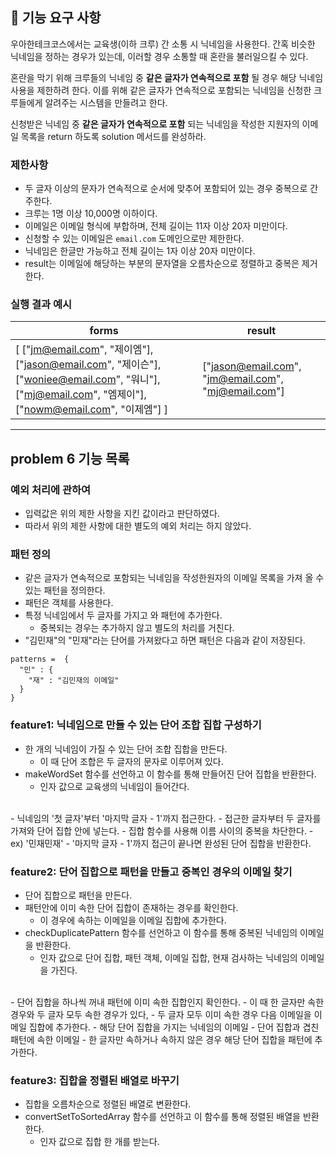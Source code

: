 ## 🚀 기능 요구 사항

우아한테크코스에서는 교육생(이하 크루) 간 소통 시 닉네임을 사용한다. 간혹 비슷한 닉네임을 정하는 경우가 있는데, 이러할 경우 소통할 때 혼란을 불러일으킬 수 있다.

혼란을 막기 위해 크루들의 닉네임 중 **같은 글자가 연속적으로 포함** 될 경우 해당 닉네임 사용을 제한하려 한다. 이를 위해 같은 글자가 연속적으로 포함되는 닉네임을 신청한 크루들에게 알려주는 시스템을 만들려고 한다.


신청받은 닉네임 중 **같은 글자가 연속적으로 포함** 되는 닉네임을 작성한 지원자의 이메일 목록을 return 하도록 solution 메서드를 완성하라.

### 제한사항

- 두 글자 이상의 문자가 연속적으로 순서에 맞추어 포함되어 있는 경우 중복으로 간주한다.
- 크루는 1명 이상 10,000명 이하이다.
- 이메일은 이메일 형식에 부합하며, 전체 길이는 11자 이상 20자 미만이다.
- 신청할 수 있는 이메일은 `email.com` 도메인으로만 제한한다.
- 닉네임은 한글만 가능하고 전체 길이는 1자 이상 20자 미만이다.
- result는 이메일에 해당하는 부분의 문자열을 오름차순으로 정렬하고 중복은 제거한다.

### 실행 결과 예시

| forms | result |
| --- | --- |
| [ ["jm@email.com", "제이엠"], ["jason@email.com", "제이슨"], ["woniee@email.com", "워니"], ["mj@email.com", "엠제이"], ["nowm@email.com", "이제엠"] ] | ["jason@email.com", "jm@email.com", "mj@email.com"] |

---
## problem 6 기능 목록
### 예외 처리에 관하여
- 입력값은 위의 제한 사항을 지킨 값이라고 판단하였다.
- 따라서 위의 제한 사항에 대한 별도의 예외 처리는 하지 않았다.

### 패턴 정의
- 같은 글자가 연속적으로 포함되는 닉네임을 작성한원자의 이메일 목록을 가져 올 수 있는 패턴을 정의한다.
- 패턴은 객체를 사용한다.
- 특정 닉네임에서 두 글자를 가지고 와 패턴에 추가한다.
  - 중복되는 경우는 추가하지 않고 별도의 처리를 거친다.
- "김민재"의 "민재"라는 단어를 가져왔다고 하면 패턴은 다음과 같이 저장된다.
```
patterns =  {
  "민" : {
    "재" : "김민재의 이메일"
  }
}
```
### feature1: 닉네임으로 만들 수 있는 단어 조합 집합 구성하기
- 한 개의 닉네임이 가질 수 있는 단어 조합 집합을 만든다.
  - 이 때 단어 조합은 두 글자의 문자로 이루어져 있다.
- makeWordSet 함수를 선언하고 이 함수를 통해 만들어진 단어 집합을 반환한다.
  - 인자 값으로 교육생의 닉네임이 들어간다.
<br>
- 닉네임의 '첫 글자'부터 '마지막 글자 - 1'까지 접근한다.
- 접근한 글자부터 두 글자를 가져와 단어 집합 안에 넣는다.
- 집합 함수를 사용해 이름 사이의 중복을 차단한다.
  - ex) '민재민재'
- '마지막 글자 - 1'까지 접근이 끝나면 완성된 단어 집합을 반환한다.

### feature2: 단어 집합으로 패턴을 만들고 중복인 경우의 이메일 찾기
- 단어 집합으로 패턴을 만든다.
- 패턴안에 이미 속한 단어 집합이 존재하는 경우를 확인한다.
  - 이 경우에 속하는 이메일을 이메일 집합에 추가한다.
- checkDuplicatePattern 함수를 선언하고 이 함수를 통해 중복된 닉네임의 이메일을 반환한다.
  - 인자 값으로 단어 집합, 패턴 객체, 이메일 집합, 현재 검사하는 닉네임의 이메일을 가진다.
<br>
- 단어 집합을 하나씩 꺼내 패턴에 이미 속한 집합인지 확인한다.
  - 이 때 한 글자만 속한 경우와 두 글자 모두 속한 경우가 있다,
  - 두 글자 모두 이미 속한 경우 다음 이메일을 이메일 집합에 추가한다.
    - 해당 단어 집합을 가지는 닉네임의 이메일
    - 단어 집합과 겹친 패턴에 속한 이메일
  - 한 글자만 속하거나 속하지 않은 경우 해당 단어 집합을 패턴에 추가한다.

### feature3: 집합을 정렬된 배열로 바꾸기
- 집합을 오름차순으로 정렬된 배열로 변환한다.
- convertSetToSortedArray 함수를 선언하고 이 함수를 통해 정렬된 배열을 반환한다.
  - 인자 값으로 집합 한 개를 받는다.